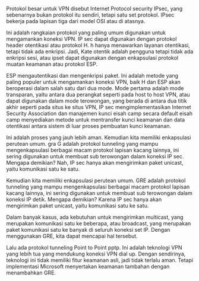 Protokol besar untuk VPN disebut Internet Protocol security IPsec, yang sebenarnya bukan protokol itu sendiri, tetapi satu set protokol. IPsec bekerja pada lapisan tiga dari model OSI atau di atasnya.

Ini adalah rangkaian protokol yang paling umum digunakan untuk mengamankan koneksi VPN. IP sec dapat digunakan dengan protokol header otentikasi atau protokol H. h hanya menawarkan layanan otentikasi, tetapi tidak ada enkripsi. Jadi, Kate otentik adalah pengguna tetapi tidak ada enkripsi sesi, atau ipset dapat digunakan dengan enkapsulasi protokol muatan keamanan atau protokol ESP.

ESP mengautentikasi dan mengenkripsi paket. Ini adalah metode yang paling populer untuk mengamankan koneksi VPN, baik H dan ESP akan beroperasi dalam salah satu dari dua mode. Mode pertama adalah mode transparan, yaitu antara dua perangkat seperti pada host to host VPN, atau dapat digunakan dalam mode terowongan, yang berada di antara dua titik akhir seperti pada situs ke situs VPN, IP sec mengimplementasikan Internet Security Association dan manajemen kunci eisah camp secara default eisah camp menyediakan metode untuk mentransfer kunci keamanan dan data otentikasi antara sistem di luar proses pembuatan kunci keamanan.

Ini adalah proses yang jauh lebih aman. Kemudian kita memiliki enkapsulasi perutean umum. gra G adalah protokol tunneling yang mampu mengenkapsulasi berbagai macam protokol lapisan kacang lainnya, ini sering digunakan untuk membuat sub terowongan dalam koneksi IP sec. Mengapa demikian? Nah, IP sec hanya akan mengirimkan paket unicast, yaitu komunikasi satu ke satu.

Kemudian kita memiliki enkapsulasi perutean umum. GRE adalah protokol tunneling yang mampu mengenkapsulasi berbagai macam protokol lapisan kacang lainnya, ini sering digunakan untuk membuat sub terowongan dalam koneksi IP detik. Mengapa demikian? Karena IP sec hanya akan mengirimkan paket unicast, yaitu komunikasi satu ke satu.

Dalam banyak kasus, ada kebutuhan untuk mengirimkan multicast, yang merupakan komunikasi satu ke beberapa, atau broadcast, yang merupakan paket komunikasi satu ke banyak di seluruh koneksi set IP. Dengan menggunakan GRE, kita dapat mencapai hal tersebut.
 
Lalu ada protokol tunneling Point to Point pptp. Ini adalah teknologi VPN yang lebih tua yang mendukung koneksi VPN dial up.
Dengan sendirinya, teknologi ini tidak memiliki fitur keamanan asli, jadi tidak terlalu aman. Tetapi implementasi Microsoft menyertakan keamanan tambahan dengan menambahkan GRE.

